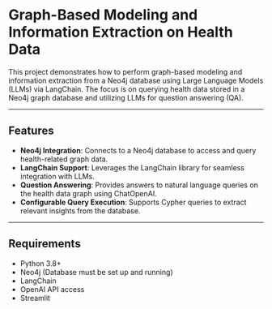 # Graph-Based Modeling and Information Extraction on Health Data

This project demonstrates how to perform graph-based modeling and information extraction from a Neo4j database using Large Language Models (LLMs) via LangChain. The focus is on querying health data stored in a Neo4j graph database and utilizing LLMs for question answering (QA).

---

## Features

- **Neo4j Integration**: Connects to a Neo4j database to access and query health-related graph data.
- **LangChain Support**: Leverages the LangChain library for seamless integration with LLMs.
- **Question Answering**: Provides answers to natural language queries on the health data graph using ChatOpenAI.
- **Configurable Query Execution**: Supports Cypher queries to extract relevant insights from the database.

---

## Requirements

- Python 3.8+
- Neo4j (Database must be set up and running)
- LangChain
- OpenAI API access
- Streamlit